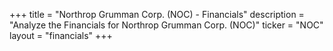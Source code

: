 +++
title = "Northrop Grumman Corp. (NOC) - Financials"
description = "Analyze the Financials for Northrop Grumman Corp. (NOC)"
ticker = "NOC"
layout = "financials"
+++

